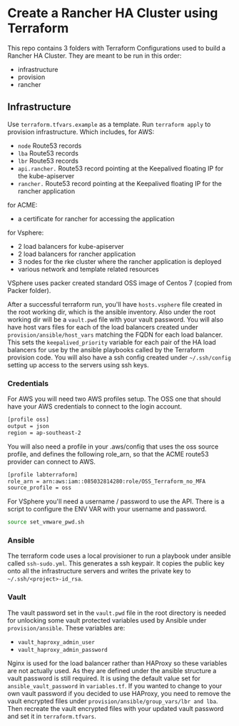 # Create a Rancher HA Cluster using Terraform

This repo contains 3 folders with Terraform Configurations used to build a Rancher HA Cluster. 
They are meant to be run in this order:
- infrastructure
- provision
- rancher

## Infrastructure
Use `terraform.tfvars.example` as a template.
Run `terraform apply` to provision infrastructure.
Which includes, for AWS:
- `node` Route53 records
- `lba` Route53 records
- `lbr` Route53 records
- `api.rancher.` Route53 record pointing at the Keepalived floating IP for the kube-apiserver
- `rancher.` Route53 record pointing at the Keepalived floating IP for the rancher application

for ACME:
- a certificate for rancher for accessing the application

for Vsphere:
- 2 load balancers for kube-apiserver
- 2 load balancers for rancher application
- 3 nodes for the rke cluster where the rancher application is deployed
- various network and template related resources

VSphere uses packer created standard OSS image of Centos 7 (copied from Packer folder).

After a successful terraform run, you'll have `hosts.vsphere` file created in the root working dir, which is the ansible inventory. Also under the root working dir will be a `vault.pwd` file with your vault password. You will also have host vars files for each of the load balancers created under `provision/ansible/host_vars` matching the FQDN for each load balancer. This sets the `keepalived_priority` variable for each pair of the HA load balancers for use by the ansible playbooks called by the Terraform provision code. You will also have a ssh config created under `~/.ssh/config` setting up access to the servers using ssh keys.

### Credentials

For AWS you will need two AWS profiles setup.  The OSS one that should have your AWS credentials to connect to the login account.
``` sh
[profile oss]
output = json
region = ap-southeast-2
```
You will also need a profile in your .aws/config that uses the oss source profile, and defines the following role_arn, so that the ACME route53 provider can connect to AWS.
``` sh
[profile labterraform]
role_arn = arn:aws:iam::085032814280:role/OSS_Terraform_no_MFA
source_profile = oss
```
For VSphere you'll need a username / password to use the API. There is a script to configure the ENV VAR with your username and password.

``` sh
source set_vmware_pwd.sh
```

### Ansible
The terraform code uses a local provisioner to run a playbook under ansible called `ssh-sudo.yml`. This generates a ssh keypair. It copies the public key onto all the infrastructure servers and writes the private key to `~/.ssh/<project>-id_rsa`.

### Vault
The vault password set in the `vault.pwd` file in the root directory is needed for unlocking some vault protected variables used by Ansible under `provision/ansible`. These variables are:
- `vault_haproxy_admin_user`
- `vault_haproxy_admin_password`

Nginx is used for the load balancer rather than HAProxy so these variables are not actually used. As they are defined under the ansible structure a vault password is still required. It is using the default value set for `ansible_vault_password` in `variables.tf`. If you wanted to change to your own vault password if you decided to use HAProxy, you need to remove the vault encrypted files under `provision/ansible/group_vars/lbr and lba`. Then recreate the vault encrypted files with your updated vault password and set it in `terraform.tfvars`.
